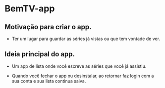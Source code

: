 # BemTV-app

## Motivação para criar o app.
- Ter um lugar para guardar as séries já vistas ou que tem vontade de ver.
  
## Ideia principal do app.
- Um app de lista onde você escreve as séries que você já assistiu.

- Quando você fechar o app ou desinstalar, ao retornar faz login com a sua conta e sua lista continua salva.
